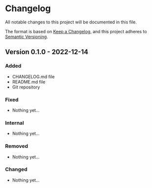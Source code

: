 # Changelog

All notable changes to this project will be documented in this file.

The format is based on [Keep a Changelog](https://keepachangelog.com/en/1.0.0/),
and this project adheres to [Semantic Versioning](https://semver.org/spec/v2.0.0.html).

## Version 0.1.0 - 2022-12-14

### Added

* CHANGELOG.md file
* README.md file
* Git repository

### Fixed

* Nothing yet...

### Internal

* Nothing yet...

### Removed

* Nothing yet...

### Changed

* Nothing yet...
